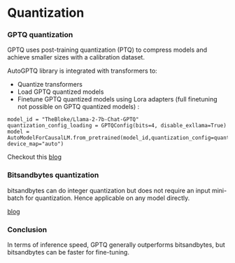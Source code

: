 # Quantization

###  GPTQ quantization

GPTQ uses post-training quantization (PTQ) to compress models and achieve smaller sizes with a calibration dataset.

AutoGPTQ library is integrated with transformers to:
- Quantize transformers
- Load GPTQ quantized models
- Finetune GPTQ quantized models using Lora adapters (full finetuning not possible on GPTQ quantized models) :

```
model_id = "TheBloke/Llama-2-7b-Chat-GPTQ"
quantization_config_loading = GPTQConfig(bits=4, disable_exllama=True)
model = AutoModelForCausalLM.from_pretrained(model_id,quantization_config=quantization_config_loading, device_map="auto")
```

Checkout this [blog](https://huggingface.co/blog/gptq-integration)

###  Bitsandbytes quantization
bitsandbytes can do integer quantization but does not require an input mini-batch for quantization. Hence applicable on any model directly.

[blog](https://huggingface.co/blog/4bit-transformers-bitsandbytes)


### Conclusion
In terms of inference speed, GPTQ generally outperforms bitsandbytes, but bitsandbytes can be faster for fine-tuning.
